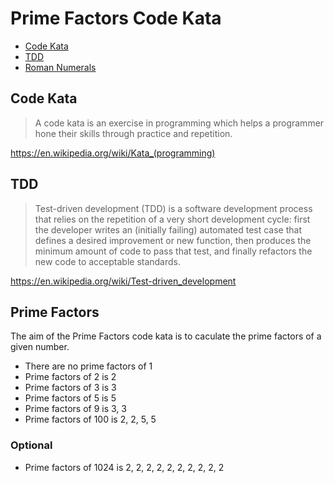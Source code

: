 # Prime Factors Code Kata

- [Code Kata](#code-kata)
- [TDD](#tdd)
- [Roman Numerals](#prime-factors)

<a name="code-kata"></a>
## Code Kata

> A code kata is an exercise in programming which helps a programmer hone their skills through practice and repetition.

https://en.wikipedia.org/wiki/Kata_(programming)

<a name="tdd"></a>
## TDD

> Test-driven development (TDD) is a software development process that relies on the repetition of a very short development cycle: first the developer writes an (initially failing) automated test case that defines a desired improvement or new function, then produces the minimum amount of code to pass that test, and finally refactors the new code to acceptable standards.

https://en.wikipedia.org/wiki/Test-driven_development

<a name="prime-factors"></a>
## Prime Factors

The aim of the Prime Factors code kata is to caculate the prime factors of a given number.

- There are no prime factors of 1
- Prime factors of 2 is 2
- Prime factors of 3 is 3
- Prime factors of 5 is 5
- Prime factors of 9 is 3, 3
- Prime factors of 100 is 2, 2, 5, 5

### Optional

- Prime factors of 1024 is 2, 2, 2, 2, 2, 2, 2, 2, 2, 2